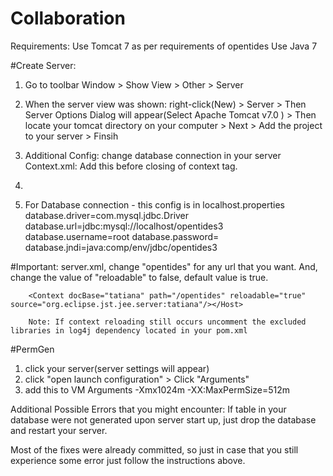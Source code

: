 # Collaboration

Requirements:
Use Tomcat 7 as per requirements of opentides
Use Java 7

#Create Server:
1. Go to toolbar Window > Show View > Other > Server
2. When the server view was shown: right-click(New) > Server > Then Server Options Dialog will appear(Select Apache Tomcat v7.0 ) > Then locate your tomcat directory on your computer > Next > Add the project to your server > Finsih

3. Additional Config:
change database connection in your server
Context.xml: Add this before closing of context tag. 

1. <Resource auth="Container" driverClassName="com.mysql.jdbc.Driver"
maxActive="100" maxIdle="30000" maxWait="10000" name="jdbc/opentides3"
password="" type="javax.sql.DataSource"
url="jdbc:mysql://localhost:3306/opentides3?autoReconnect=true" 
username="root"/>


2. For Database connection - this config is in localhost.properties
database.driver=com.mysql.jdbc.Driver
database.url=jdbc:mysql://localhost/opentides3
database.username=root
database.password=
database.jndi=java:comp/env/jdbc/opentides3

#Important:	
server.xml, change "opentides" for any url that you want. And, change the value of "reloadable" to false, default value is true.

		<Context docBase="tatiana" path="/opentides" reloadable="true" source="org.eclipse.jst.jee.server:tatiana"/></Host>
		
		Note: If context reloading still occurs uncomment the excluded libraries in log4j dependency located in your pom.xml

#PermGen
1. click your server(server settings will appear)
2. click "open launch configuration" > Click "Arguments"
3. add this to VM Arguments -Xmx1024m -XX:MaxPermSize=512m
		
Additional Possible Errors that you might encounter:
If table in your database were not generated upon server start up, just drop the database and restart your server.


Most of the fixes were already committed, so just in case that you still experience some error just follow the instructions above.



